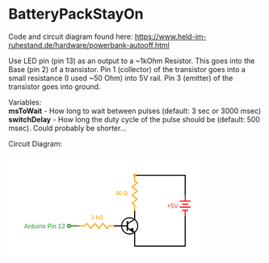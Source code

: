 # BatteryPackStayOn

Code and circuit diagram found here: https://www.held-im-ruhestand.de/hardware/powerbank-autooff.html

Use LED pin (pin 13) as an output to a ~1kOhm Resistor. This goes into the Base (pin 2) of a transistor. Pin 1 (collector) of the transistor goes into a small resistance (I used ~50 Ohm) into 5V rail. Pin 3 (emitter) of the transistor goes into ground.

Variables:<br />
<b>msToWait</b> - How long to wait between pulses (default: 3 sec or 3000 msec)<br />
<b>switchDelay</b> - How long the duty cycle of the pulse should be (default: 500 msec). Could probably be shorter...

Circuit Diagram:

![Circuit Diagram](https://raw.githubusercontent.com/NaubaharAgha/BatteryPackStayOn/master/images/circuit.png)
